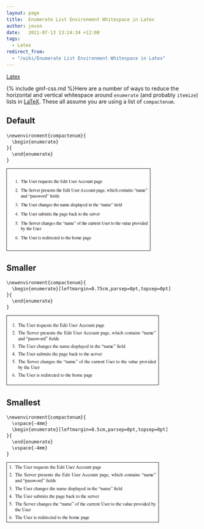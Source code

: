 ```yaml
---
layout: page
title:  Enumerate List Environment Whitespace in Latex
author: jevon
date:   2011-07-13 13:24:34 +12:00
tags:
  - Latex
redirect_from:
  - "/wiki/Enumerate List Environment Whitespace in Latex"
---
```


[Latex](Latex.md)

{% include gmf-css.md %}Here are a number of ways to reduce the horizontal and vertical whitespace around `enumerate` (and probably `itemize`) lists in [LaTeX](Latex.md). These all assume you are using a list of `compactenum`.

## Default

```
\newenvironment{compactenum}{
  \begin{enumerate}
}{
  \end{enumerate}
}
```

<img src="/img/gmf/latex-enum1.png" class="gmf-left" />

## Smaller

```
\newenvironment{compactenum}{
  \begin{enumerate}[leftmargin=0.75cm,parsep=0pt,topsep=0pt]
}{
  \end{enumerate}
}
```

<img src="/img/gmf/latex-enum2.png" class="gmf-left" />

## Smallest

```
\newenvironment{compactenum}{
  \vspace{-4mm}
  \begin{enumerate}[leftmargin=0.5cm,parsep=0pt,topsep=0pt]
}{
  \end{enumerate}
  \vspace{-4mm}
}
```

<img src="/img/gmf/latex-enum3.png" class="gmf-left" />
